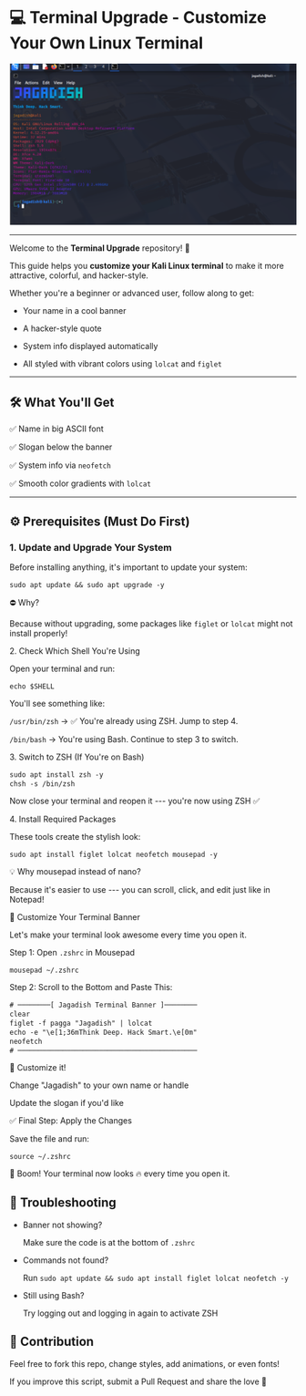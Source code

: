 # 💻 Terminal Upgrade - Customize Your Own Linux Terminal
![Screenshot](screenshot.png)

---

Welcome to the **Terminal Upgrade** repository! 🎉

This guide helps you **customize your Kali Linux terminal** to make it more attractive, colorful, and hacker-style.

Whether you're a beginner or advanced user, follow along to get:

- Your name in a cool banner

- A hacker-style quote

- System info displayed automatically

- All styled with vibrant colors using `lolcat` and `figlet`

---

## 🛠️ What You'll Get

✅ Name in big ASCII font  

✅ Slogan below the banner  

✅ System info via `neofetch`  

✅ Smooth color gradients with `lolcat`

---

## ⚙️ Prerequisites (Must Do First)

### 1. Update and Upgrade Your System

Before installing anything, it's important to update your system:
```
sudo apt update && sudo apt upgrade -y

```
⛔ Why?

Because without upgrading, some packages like `figlet` or `lolcat` might not install properly!

2\. Check Which Shell You're Using

Open your terminal and run:
```
echo $SHELL

```
You'll see something like:

`/usr/bin/zsh` → ✅ You're already using ZSH. Jump to step 4.

`/bin/bash` → You're using Bash. Continue to step 3 to switch.

3\. Switch to ZSH (If You're on Bash)
```
sudo apt install zsh -y
chsh -s /bin/zsh
```
Now close your terminal and reopen it --- you're now using ZSH ✅

4\. Install Required Packages

These tools create the stylish look:
```
sudo apt install figlet lolcat neofetch mousepad -y

```
💡 Why mousepad instead of nano?

Because it's easier to use --- you can scroll, click, and edit just like in Notepad!

🎨 Customize Your Terminal Banner

Let's make your terminal look awesome every time you open it.

Step 1: Open `.zshrc` in Mousepad
```
mousepad ~/.zshrc

```
Step 2: Scroll to the Bottom and Paste This:
```
# ────────[ Jagadish Terminal Banner ]────────
clear
figlet -f pagga "Jagadish" | lolcat
echo -e "\e[1;36mThink Deep. Hack Smart.\e[0m"
neofetch
# ────────────────────────────────────────────
```
🧠 Customize it!

Change "Jagadish" to your own name or handle

Update the slogan if you'd like

✅ Final Step: Apply the Changes

Save the file and run:
```
source ~/.zshrc

```
🎉 Boom! Your terminal now looks 🔥 every time you open it.

🧯 Troubleshooting
---
- Banner not showing?

  Make sure the code is at the bottom of `.zshrc`

- Commands not found?

  Run `sudo apt update && sudo apt install figlet lolcat neofetch -y`

- Still using Bash?

  Try logging out and logging in again to activate ZSH

🙌 Contribution
---
Feel free to fork this repo, change styles, add animations, or even fonts!

If you improve this script, submit a Pull Request and share the love 💖
